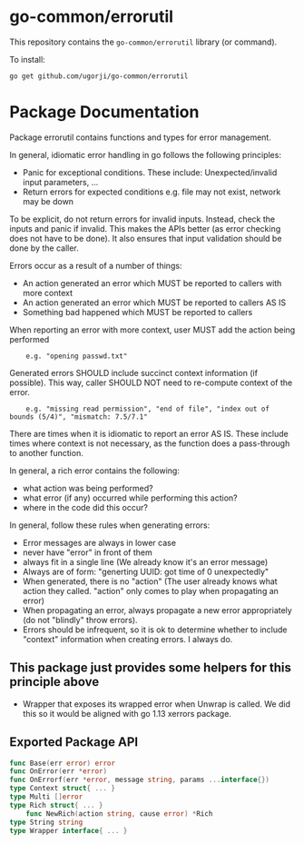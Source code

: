 # go-common/errorutil

This repository contains the `go-common/errorutil` library (or command).

To install:

```
go get github.com/ugorji/go-common/errorutil
```

# Package Documentation


Package errorutil contains functions and types for error management.

In general, idiomatic error handling in go follows the following principles:

  - Panic for exceptional conditions. These include:
    Unexpected/invalid input parameters,
    ...
  - Return errors for expected conditions e.g.
    file may not exist,
    network may be down

To be explicit, do not return errors for invalid inputs. Instead, check the
inputs and panic if invalid. This makes the APIs better (as error checking
does not have to be done). It also ensures that input validation should be
done by the caller.

Errors occur as a result of a number of things:

  - An action generated an error which MUST be reported to callers with more context
  - An action generated an error which MUST be reported to callers AS IS
  - Something bad happened which MUST be reported to callers

When reporting an error with more context, user MUST add the action being
performed

```
    e.g. "opening passwd.txt"
```

Generated errors SHOULD include succinct context information (if possible).
This way, caller SHOULD NOT need to re-compute context of the error.

```
    e.g. "missing read permission", "end of file", "index out of bounds (5/4)", "mismatch: 7.5/7.1"
```

There are times when it is idiomatic to report an error AS IS. These include
times where context is not necessary, as the function does a pass-through to
another function.

In general, a rich error contains the following:

  - what action was being performed?
  - what error (if any) occurred while performing this action?
  - where in the code did this occur?

In general, follow these rules when generating errors:

  - Error messages are always in lower case
  - never have "error" in front of them
  - always fit in a single line (We already know it's an error message)
  - Always are of form: "generting UUID: got time of 0 unexpectedly"
  - When generated, there is no "action" (The user already knows what action they called.
    "action" only comes to play when propagating an error)
  - When propagating an error, always propagate a new error appropriately (do not "blindly" throw errors).
  - Errors should be infrequent, so it is ok to determine whether to include
    "context" information when creating errors. I always do.

## This package just provides some helpers for this principle above

  - Wrapper that exposes its wrapped error when Unwrap is called.
    We did this so it would be aligned with go 1.13 xerrors package.

## Exported Package API

```go
func Base(err error) error
func OnError(err *error)
func OnErrorf(err *error, message string, params ...interface{})
type Context struct{ ... }
type Multi []error
type Rich struct{ ... }
    func NewRich(action string, cause error) *Rich
type String string
type Wrapper interface{ ... }
```
